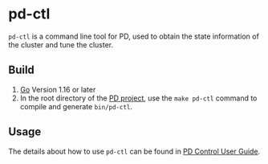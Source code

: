 # pd-ctl

`pd-ctl` is a command line tool for PD, used to obtain the state information of the cluster and tune the cluster.

## Build

1. [Go](https://golang.org/) Version 1.16 or later
2. In the root directory of the [PD project](https://github.com/tikv/pdv9), use the `make pd-ctl` command to compile and generate `bin/pd-ctl`.

## Usage

The details about how to use `pd-ctl` can be found in [PD Control User Guide](https://docs.pingcap.com/tidb/dev/pd-control).
